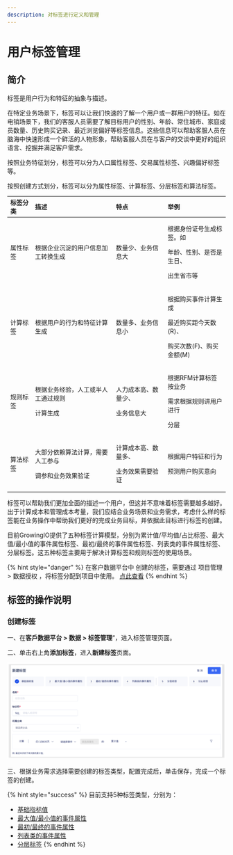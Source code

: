 ```yaml
---
description: 对标签进行定义和管理
---
```


# 用户标签管理

## 简介

标签是用户行为和特征的抽象与描述。

在特定业务场景下，标签可以让我们快速的了解一个用户或一群用户的特征。如在电销场景下，我们的客服人员需要了解目标用户的性别、年龄、常住城市、家庭成员数量、历史购买记录、最近浏览偏好等标签信息。这些信息可以帮助客服人员在脑海中快速形成一个鲜活的人物形象，帮助客服人员在与客户的交谈中更好的组织语言、挖掘并满足客户需求。

按照业务特征划分，标签可以分为人口属性标签、交易属性标签、兴趣偏好标签等。

按照创建方式划分，标签可以分为属性标签、计算标签、分层标签和算法标签。

<table>
  <thead>
    <tr>
      <th style="text-align:left">&#x6807;&#x7B7E;&#x5206;&#x7C7B;</th>
      <th style="text-align:left">&#x63CF;&#x8FF0;</th>
      <th style="text-align:left">&#x7279;&#x70B9;</th>
      <th style="text-align:left">&#x4E3E;&#x4F8B;</th>
    </tr>
  </thead>
  <tbody>
    <tr>
      <td style="text-align:left">&#x5C5E;&#x6027;&#x6807;&#x7B7E;</td>
      <td style="text-align:left">&#x6839;&#x636E;&#x4F01;&#x4E1A;&#x6C89;&#x6DC0;&#x7684;&#x7528;&#x6237;&#x4FE1;&#x606F;&#x52A0;&#x5DE5;&#x8F6C;&#x6362;&#x751F;&#x6210;</td>
      <td
      style="text-align:left">&#x6570;&#x91CF;&#x5C11;&#x3001;&#x4E1A;&#x52A1;&#x4FE1;&#x606F;&#x5927;</td>
        <td
        style="text-align:left">
          <p>&#x6839;&#x636E;&#x8EAB;&#x4EFD;&#x8BC1;&#x53F7;&#x751F;&#x6210;&#x6807;&#x7B7E;&#x3002;&#x5982;</p>
          <p>&#x5E74;&#x9F84;&#x3001;&#x6027;&#x522B;&#x3001;&#x662F;&#x5426;&#x662F;&#x751F;&#x65E5;&#x3001;</p>
          <p>&#x51FA;&#x751F;&#x7701;&#x5E02;&#x7B49;</p>
          </td>
    </tr>
    <tr>
      <td style="text-align:left">&#x8BA1;&#x7B97;&#x6807;&#x7B7E;</td>
      <td style="text-align:left">&#x6839;&#x636E;&#x7528;&#x6237;&#x7684;&#x884C;&#x4E3A;&#x548C;&#x7279;&#x5F81;&#x8BA1;&#x7B97;&#x751F;&#x6210;</td>
      <td
      style="text-align:left">&#x6570;&#x91CF;&#x591A;&#x3001;&#x4E1A;&#x52A1;&#x4FE1;&#x606F;&#x5C0F;</td>
        <td
        style="text-align:left">
          <p>&#x6839;&#x636E;&#x8D2D;&#x4E70;&#x4E8B;&#x4EF6;&#x8BA1;&#x7B97;&#x751F;&#x6210;</p>
          <p>&#x6700;&#x8FD1;&#x8D2D;&#x4E70;&#x8DDD;&#x4ECA;&#x5929;&#x6570;(R)&#x3001;</p>
          <p>&#x8D2D;&#x4E70;&#x6B21;&#x6570;(F)&#x3001;&#x8D2D;&#x4E70;&#x91D1;&#x989D;(M)</p>
          </td>
    </tr>
    <tr>
      <td style="text-align:left">&#x89C4;&#x5219;&#x6807;&#x7B7E;</td>
      <td style="text-align:left">
        <p>&#x6839;&#x636E;&#x4E1A;&#x52A1;&#x7ECF;&#x9A8C;&#xFF0C;&#x4EBA;&#x5DE5;&#x6216;&#x534A;&#x4EBA;&#x5DE5;&#x901A;&#x8FC7;&#x89C4;&#x5219;</p>
        <p>&#x8BA1;&#x7B97;&#x751F;&#x6210;</p>
      </td>
      <td style="text-align:left">
        <p>&#x4EBA;&#x529B;&#x6210;&#x672C;&#x9AD8;&#x3001;&#x6570;&#x91CF;&#x5C11;&#x3001;</p>
        <p>&#x4E1A;&#x52A1;&#x4FE1;&#x606F;&#x5927;</p>
      </td>
      <td style="text-align:left">
        <p>&#x6839;&#x636E;RFM&#x8BA1;&#x7B97;&#x6807;&#x7B7E;&#x6309;&#x4E1A;&#x52A1;</p>
        <p>&#x9700;&#x6C42;&#x6839;&#x636E;&#x89C4;&#x5219;&#x8BB2;&#x7528;&#x6237;&#x8FDB;&#x884C;</p>
        <p>&#x5206;&#x5C42;</p>
      </td>
    </tr>
    <tr>
      <td style="text-align:left">&#x7B97;&#x6CD5;&#x6807;&#x7B7E;</td>
      <td style="text-align:left">
        <p>&#x5927;&#x90E8;&#x5206;&#x4F9D;&#x8D56;&#x7B97;&#x6CD5;&#x8BA1;&#x7B97;&#xFF0C;&#x9700;&#x8981;&#x4EBA;&#x5DE5;&#x53C2;&#x4E0E;</p>
        <p>&#x8C03;&#x53C2;&#x548C;&#x4E1A;&#x52A1;&#x6548;&#x679C;&#x9A8C;&#x8BC1;</p>
      </td>
      <td style="text-align:left">
        <p>&#x8BA1;&#x7B97;&#x6210;&#x672C;&#x9AD8;&#x3001;&#x6570;&#x91CF;&#x591A;&#x3001;</p>
        <p>&#x4E1A;&#x52A1;&#x6548;&#x679C;&#x9700;&#x8981;&#x9A8C;&#x8BC1;</p>
      </td>
      <td style="text-align:left">
        <p>&#x6839;&#x636E;&#x7528;&#x6237;&#x7279;&#x5F81;&#x548C;&#x884C;&#x4E3A;</p>
        <p>&#x9884;&#x6D4B;&#x7528;&#x6237;&#x8D2D;&#x4E70;&#x610F;&#x5411;</p>
      </td>
    </tr>
  </tbody>
</table>

标签可以帮助我们更加全面的描述一个用户，但这并不意味着标签需要越多越好。出于计算成本和管理成本考量，我们应结合业务场景和业务需求，考虑什么样的标签能在业务操作中帮助我们更好的完成业务目标，并依据此目标进行标签的创建。

目前GrowingIO提供了五种标签计算模型，分别为累计值/平均值/占比标签、最大值/最小值的事件属性标签、最初/最终的事件属性标签、列表类的事件属性标签、分层标签。这五种标签主要用于解决计算标签和规则标签的使用场景。

{% hint style="danger" %}
在客户数据平台中 创建的标签，需要通过 项目管理 &gt; 数据授权 ，将标签分配到项目中使用。 [点此查看](https://app.gitbook.com/@growingio/s/op/~/drafts/-MO-IZPJyPUe03vlfMC_/v/v20201200/product-manual/qi-ye-guan-li-hou-tai/project-manage/data-authorization)
{% endhint %}

## 标签的操作说明

### 创建标签

一、在**客戶数据平台 &gt; 数据 &gt; 标签管理**“，进入标签管理页面。

二、单击右上角**添加标签**，进入**新建标签**页面。

![](../../../../../.gitbook/assets/image%20%28537%29.png)

三、根据业务需求选择需要创建的标签类型，配置完成后，单击保存，完成一个标签的创建。

{% hint style="success" %}
目前支持5种标签类型，分别为：

* [基础指标值](model/basic.md)
* [最大值/最小值的事件属性](model/max-nd-min.md)
* [最初/最终的事件属性](model/first-nd-last.md)
* [列表类的事件属性](model/list.md)
* [分层标签](model/rule.md)
{% endhint %}

